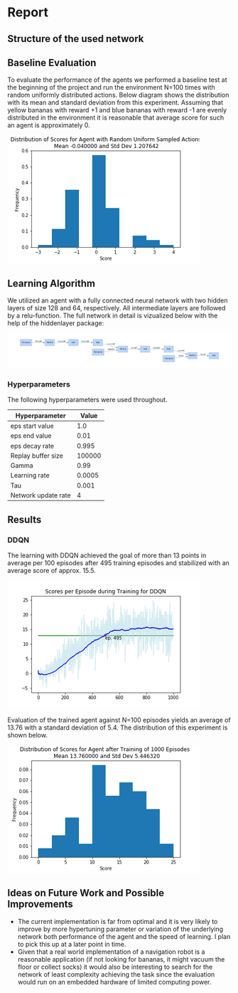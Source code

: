 # Report 

## Structure of the used network

## Baseline Evaluation
To evaluate the performance of the agents we performed a baseline test at the beginning of the project and run the environment N=100 times with random uniformly distributed actions. Below diagram shows the distribution with its mean and standard deviation from this experiment. Assuming that yellow bananas with reward +1 and blue bananas with reward -1 are evenly distributed in the environment it is reasonable that average score for such an agent is approximately 0.

![](distribution_random_agent.png)

## Learning Algorithm
We utilized an agent with a fully connected neural network with two hidden layers of size 128 and 64, respectively. All intermediate layers are followed by a relu-function. The full network in detail is vizualized below with the help of the hiddenlayer package:

![](neural_network_layout.png)


### Hyperparameters
The following hyperparameters were used throughout.

| Hyperparameter     | Value  |
|--------------------|--------|
| eps start value    | 1.0    |
| eps end value      | 0.01   |
| eps decay rate     | 0.995  |
| Replay buffer size | 100000 |
| Gamma              | 0.99   |
| Learning rate      | 0.0005 |
| Tau                | 0.001  |
| Network update rate| 4      |



## Results

### DDQN

The learning with DDQN achieved the goal of more than 13 points in average per 100 episodes after 495 training episodes and stabilized with an average score of approx. 15.5.

![](learning_ddqn.png)

Evaluation of the trained agent against N=100 episodes yields an average of 13.76 with a standard deviation of 5.4. The distribution of this experiment is shown below. 


![](distribution_ddqn_agent.png)


## Ideas on Future Work and Possible Improvements

- The current implementation is far from optimal and it is very likely to improve by more hypertuning parameter or variation of the underlying network both performance of the agent and the speed of learning. I plan to pick this up at a later point in time.
- Given that a real world implementation of a navigation robot is a reasonable application (if not looking for bananas, it might vacuum the floor or collect socks) it would also be interesting to search for the network of least complexity achieving the task since the evaluation would run on an embedded hardware of limited computing power.
